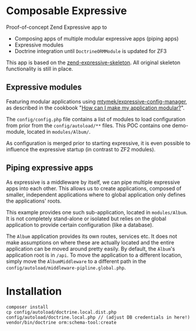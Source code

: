 # Composable Expressive

Proof-of-concept Zend Expressive app to

- Composing apps of multiple modular expressive apps (piping apps)
- Expressive modules
- Doctrine integration until `DoctrineORMModule` is updated for ZF3

This app is based on the [zend-expressive-skeleton](https://github.com/zendframework/zend-expressive-skeleton). All original skeleton functionality is still in place.

## Expressive modules

Featuring modular applications using [mtymek/expressive-config-manager](https://github.com/mtymek/expressive-config-manager), as described in the cookbook "[How can I make my application modular?](https://zendframework.github.io/zend-expressive/cookbook/modular-layout/)".

The `config/config.php` file contains a list of modules to load configuration from prior from the `config/autoload/**` files. This POC contains one demo-module, located in `modules/Album/`. 

As configuration is merged prior to starting expressive, it is even possible to influence the expressive startup (in contrast to ZF2 modules). 

## Piping expressive apps

As expressive is a middleware by itself, we can pipe multiple expressive apps into each other. This allows us to create applications, composed of smaller, independent applications where to global application only defines the applications' roots.

This example provides one such sub-application, located in `modules/Album`. It is not completely stand-alone or isolated but relies on the global application to provide certain configuration (like a database). 

The `Album` application provides its own routes, services etc. It does not make assumptions on where these are actually located and the entire application can be moved around pretty easily.
By default, the `Album`'s application root is in `/api`. To move the application to a different location, simply move the `AlbumMiddleware` to a different path in the `config/autoload/middleware-pipline.global.php`.

# Installation

```
composer install
cp config/autoload/doctrine.local.dist.php config/autoload/doctrine.local.php // (adjust DB credentials in here!)
vendor/bin/doctrine orm:schema-tool:create
```
